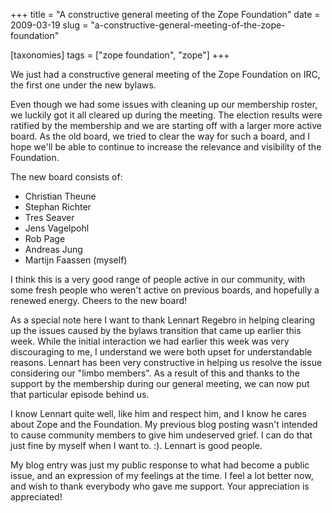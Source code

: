 +++
title = "A constructive general meeting of the Zope Foundation"
date = 2009-03-19
slug = "a-constructive-general-meeting-of-the-zope-foundation"

[taxonomies]
tags = ["zope foundation", "zope"]
+++

We just had a constructive general meeting of the Zope Foundation on
IRC, the first one under the new bylaws.

Even though we had some issues with cleaning up our membership roster,
we luckily got it all cleared up during the meeting. The election
results were ratified by the membership and we are starting off with a
larger more active board. As the old board, we tried to clear the way
for such a board, and I hope we'll be able to continue to increase the
relevance and visibility of the Foundation.

The new board consists of:

- Christian Theune
- Stephan Richter
- Tres Seaver
- Jens Vagelpohl
- Rob Page
- Andreas Jung
- Martijn Faassen (myself)

I think this is a very good range of people active in our community,
with some fresh people who weren't active on previous boards, and
hopefully a renewed energy. Cheers to the new board!

As a special note here I want to thank Lennart Regebro in helping
clearing up the issues caused by the bylaws transition that came up
earlier this week. While the initial interaction we had earlier this
week was very discouraging to me, I understand we were both upset for
understandable reasons. Lennart has been very constructive in helping us
resolve the issue considering our "limbo members". As a result of this
and thanks to the support by the membership during our general meeting,
we can now put that particular episode behind us.

I know Lennart quite well, like him and respect him, and I know he cares
about Zope and the Foundation. My previous blog posting wasn't intended
to cause community members to give him undeserved grief. I can do that
just fine by myself when I want to. :). Lennart is good people.

My blog entry was just my public response to what had become a public
issue, and an expression of my feelings at the time. I feel a lot better
now, and wish to thank everybody who gave me support. Your appreciation
is appreciated!
